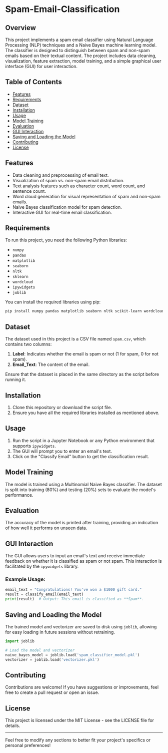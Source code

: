 # Spam-Email-Classification


## Overview
This project implements a spam email classifier using Natural Language Processing (NLP) techniques and a Naive Bayes machine learning model. The classifier is designed to distinguish between spam and non-spam emails based on their textual content. The project includes data cleaning, visualization, feature extraction, model training, and a simple graphical user interface (GUI) for user interaction.

## Table of Contents
- [Features](#features)
- [Requirements](#requirements)
- [Dataset](#dataset)
- [Installation](#installation)
- [Usage](#usage)
- [Model Training](#model-training)
- [Evaluation](#evaluation)
- [GUI Interaction](#gui-interaction)
- [Saving and Loading the Model](#saving-and-loading-the-model)
- [Contributing](#contributing)
- [License](#license)

## Features
- Data cleaning and preprocessing of email text.
- Visualization of spam vs. non-spam email distribution.
- Text analysis features such as character count, word count, and sentence count.
- Word cloud generation for visual representation of spam and non-spam emails.
- Naive Bayes classification model for spam detection.
- Interactive GUI for real-time email classification.

## Requirements
To run this project, you need the following Python libraries:
- `numpy`
- `pandas`
- `matplotlib`
- `seaborn`
- `nltk`
- `sklearn`
- `wordcloud`
- `ipywidgets`
- `joblib`

You can install the required libraries using pip:
```bash
pip install numpy pandas matplotlib seaborn nltk scikit-learn wordcloud ipywidgets joblib
```

## Dataset
The dataset used in this project is a CSV file named `spam.csv`, which contains two columns:
1. **Label**: Indicates whether the email is spam or not (1 for spam, 0 for not spam).
2. **Email_Text**: The content of the email.

Ensure that the dataset is placed in the same directory as the script before running it.

## Installation
1. Clone this repository or download the script file.
2. Ensure you have all the required libraries installed as mentioned above.

## Usage
1. Run the script in a Jupyter Notebook or any Python environment that supports `ipywidgets`.
2. The GUI will prompt you to enter an email's text.
3. Click on the "Classify Email" button to get the classification result.

## Model Training
The model is trained using a Multinomial Naive Bayes classifier. The dataset is split into training (80%) and testing (20%) sets to evaluate the model's performance.

## Evaluation
The accuracy of the model is printed after training, providing an indication of how well it performs on unseen data.

## GUI Interaction
The GUI allows users to input an email's text and receive immediate feedback on whether it is classified as spam or not spam. This interaction is facilitated by the `ipywidgets` library.

### Example Usage:
```python
email_text = "Congratulations! You've won a $1000 gift card."
result = classify_email(email_text)
print(result)  # Output: This email is classified as **Spam**.
```

## Saving and Loading the Model
The trained model and vectorizer are saved to disk using `joblib`, allowing for easy loading in future sessions without retraining.

```python
import joblib

# Load the model and vectorizer
naive_bayes_model = joblib.load('spam_classifier_model.pkl')
vectorizer = joblib.load('vectorizer.pkl')
```

## Contributing
Contributions are welcome! If you have suggestions or improvements, feel free to create a pull request or open an issue.

## License
This project is licensed under the MIT License - see the LICENSE file for details.

---

Feel free to modify any sections to better fit your project's specifics or personal preferences!
